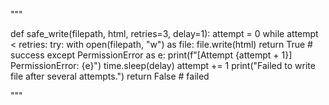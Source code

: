 """


def safe_write(filepath, html, retries=3, delay=1):
    attempt = 0
    while attempt < retries:
        try:
            with open(filepath, "w") as file:
                file.write(html)
            return True  # success
        except PermissionError as e:
            print(f"[Attempt {attempt + 1}] PermissionError: {e}")
            time.sleep(delay)
            attempt += 1
    print("Failed to write file after several attempts.")
    return False  # failed

"""

